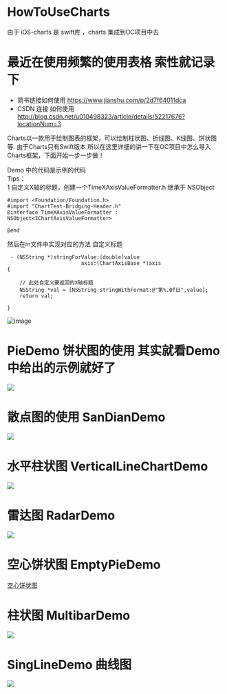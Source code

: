# HowToUseCharts
由于 iOS-charts 是 swift库 ，charts 集成到OC项目中去  
# 最近在使用频繁的使用表格 索性就记录下
* 简书链接如何使用 https://www.jianshu.com/p/2d7f64011dca  
* CSDN 连接 如何使用 http://blog.csdn.net/u010498323/article/details/52217676?locationNum=3

Charts以一款用于绘制图表的框架，可以绘制柱状图、折线图、K线图、饼状图等. 由于Charts只有Swift版本
所以在这里详细的讲一下在OC项目中怎么导入Charts框架，下面开始一步一步做！  

Demo 中的代码是示例的代码  
Tips：  
1 自定义X轴的标题，创建一个TimeXAxisValueFormatter.h 继承于 NSObject<IChartAxisValueFormatter>     
  ```  
  #import <Foundation/Foundation.h>
#import "ChartTest-Bridging-Header.h"
@interface TimeXAxisValueFormatter : NSObject<IChartAxisValueFormatter>

@end
  ```
  
   然后在m文件中实现对应的方法 自定义标题  
 
```   
 - (NSString *)stringForValue:(double)value
                        axis:(ChartAxisBase *)axis
{

	// 此处自定义要返回的X轴标题
	NSString *val = [NSString stringWithFormat:@"第%.0f日",value];
    return val;
	
}
```



![image](https://github.com/AlexanderYeah/HowToUseCharts/blob/master/ChartTest/bar_img.png)




# PieDemo 饼状图的使用 其实就看Demo 中给出的示例就好了
![](https://github.com/AlexanderYeah/HowToUseCharts/blob/master/PieDemo/demo1.png)

# 散点图的使用 SanDianDemo 
![](https://github.com/AlexanderYeah/HowToUseCharts/blob/master/SanDianDemo/sandian.png)


# 水平柱状图  VerticalLineChartDemo
![](https://github.com/AlexanderYeah/HowToUseCharts/blob/master/VerticalLineChartDemo/horizontal.png)

# 雷达图 RadarDemo
![](https://github.com/AlexanderYeah/HowToUseCharts/blob/master/RadarDemo/radar.png)

# 空心饼状图 EmptyPieDemo
[空心饼状图](https://github.com/AlexanderYeah/HowToUseCharts/tree/master/EmptyPieDemo)


# 柱状图  MultibarDemo
![](https://github.com/AlexanderYeah/HowToUseCharts/blob/master/MultibarDemo/example.png)

# SingLineDemo 曲线图 
![](https://github.com/AlexanderYeah/HowToUseCharts/blob/master/SingLineDemo/singline.png)
